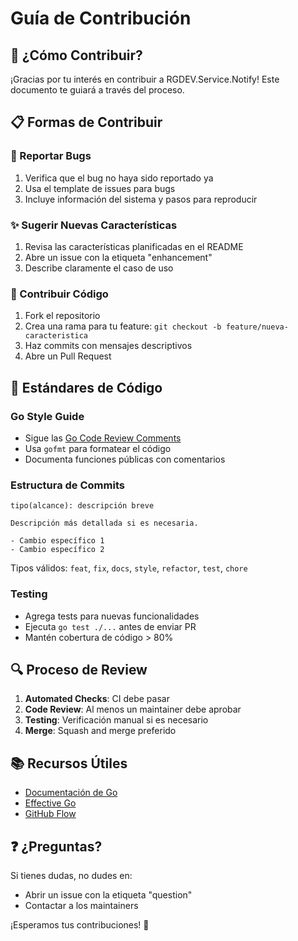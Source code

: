 # Guía de Contribución

## 🤝 ¿Cómo Contribuir?

¡Gracias por tu interés en contribuir a RGDEV.Service.Notify! Este documento te guiará a través del proceso.

## 📋 Formas de Contribuir

### 🐛 Reportar Bugs

1. Verifica que el bug no haya sido reportado ya
2. Usa el template de issues para bugs
3. Incluye información del sistema y pasos para reproducir

### ✨ Sugerir Nuevas Características

1. Revisa las características planificadas en el README
2. Abre un issue con la etiqueta "enhancement"
3. Describe claramente el caso de uso

### 🔧 Contribuir Código

1. Fork el repositorio
2. Crea una rama para tu feature: `git checkout -b feature/nueva-caracteristica`
3. Haz commits con mensajes descriptivos
4. Abre un Pull Request

## 📝 Estándares de Código

### Go Style Guide

- Sigue las [Go Code Review Comments](https://github.com/golang/go/wiki/CodeReviewComments)
- Usa `gofmt` para formatear el código
- Documenta funciones públicas con comentarios

### Estructura de Commits

```
tipo(alcance): descripción breve

Descripción más detallada si es necesaria.

- Cambio específico 1
- Cambio específico 2
```

Tipos válidos: `feat`, `fix`, `docs`, `style`, `refactor`, `test`, `chore`

### Testing

- Agrega tests para nuevas funcionalidades
- Ejecuta `go test ./...` antes de enviar PR
- Mantén cobertura de código > 80%

## 🔍 Proceso de Review

1. **Automated Checks**: CI debe pasar
2. **Code Review**: Al menos un maintainer debe aprobar
3. **Testing**: Verificación manual si es necesario
4. **Merge**: Squash and merge preferido

## 📚 Recursos Útiles

- [Documentación de Go](https://golang.org/doc/)
- [Effective Go](https://golang.org/doc/effective_go.html)
- [GitHub Flow](https://guides.github.com/introduction/flow/)

## ❓ ¿Preguntas?

Si tienes dudas, no dudes en:

- Abrir un issue con la etiqueta "question"
- Contactar a los maintainers

¡Esperamos tus contribuciones! 🎉
